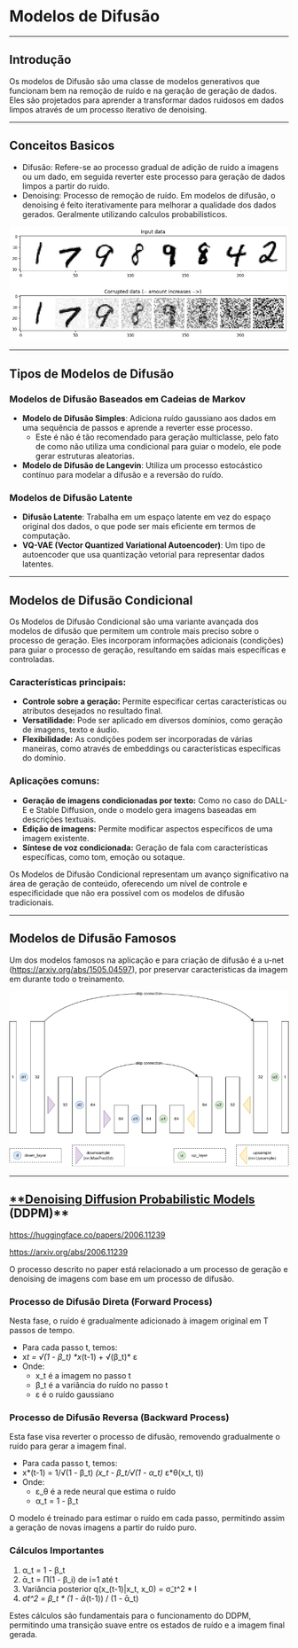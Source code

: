 # Modelos de Difusão

---

## Introdução

Os modelos de Difusão são uma classe de modelos generativos que funcionam bem na remoção de ruído e na geração de geração de dados. Eles são projetados para aprender a transformar dados ruidosos em dados limpos através de um processo iterativo de denoising.

---

## Conceitos Basicos

- Difusão: Refere-se ao processo gradual de adição de ruido a imagens ou um dado, em seguida reverter este processo para geração de dados limpos a partir do ruido.
- Denoising: Processo de remoção de ruído. Em modelos de difusão, o denoising é feito iterativamente para melhorar a qualidade dos dados gerados. Geralmente utilizando calculos probabilisticos.

![image.png](/assets/image.png)

---

## Tipos de Modelos de Difusão

### Modelos de Difusão Baseados em Cadeias de Markov

- **Modelo de Difusão Simples**: Adiciona ruído gaussiano aos dados em uma sequência de passos e aprende a reverter esse processo.
  - Este é não é tão recomendado para geração multiclasse, pelo fato de como não utiliza uma condicional para guiar o modelo, ele pode gerar estruturas aleatorias.
- **Modelo de Difusão de Langevin**: Utiliza um processo estocástico contínuo para modelar a difusão e a reversão do ruído.

### Modelos de Difusão Latente

- **Difusão Latente**: Trabalha em um espaço latente em vez do espaço original dos dados, o que pode ser mais eficiente em termos de computação.
- **VQ-VAE (Vector Quantized Variational Autoencoder)**: Um tipo de autoencoder que usa quantização vetorial para representar dados latentes.

---

## Modelos de Difusão Condicional

Os Modelos de Difusão Condicional são uma variante avançada dos modelos de difusão que permitem um controle mais preciso sobre o processo de geração. Eles incorporam informações adicionais (condições) para guiar o processo de geração, resultando em saídas mais específicas e controladas.

### Características principais:

- **Controle sobre a geração:** Permite especificar certas características ou atributos desejados no resultado final.
- **Versatilidade:** Pode ser aplicado em diversos domínios, como geração de imagens, texto e áudio.
- **Flexibilidade:** As condições podem ser incorporadas de várias maneiras, como através de embeddings ou características específicas do domínio.

### Aplicações comuns:

- **Geração de imagens condicionadas por texto:** Como no caso do DALL-E e Stable Diffusion, onde o modelo gera imagens baseadas em descrições textuais.
- **Edição de imagens:** Permite modificar aspectos específicos de uma imagem existente.
- **Síntese de voz condicionada:** Geração de fala com características específicas, como tom, emoção ou sotaque.

Os Modelos de Difusão Condicional representam um avanço significativo na área de geração de conteúdo, oferecendo um nível de controle e especificidade que não era possível com os modelos de difusão tradicionais.

---

## Modelos de Difusão Famosos

Um dos modelos famosos na aplicação e para criação de difusão é a u-net (https://arxiv.org/abs/1505.04597), por preservar caracteristicas da imagem em durante todo o treinamento.

![image.png](/assets/image%201.png)

---

## [\*\*Denoising Diffusion Probabilistic Models](https://huggingface.co/papers/2006.11239) (DDPM)\*\*

https://huggingface.co/papers/2006.11239

https://arxiv.org/abs/2006.11239

O processo descrito no paper está relacionado a um processo de geração e denoising de imagens com base em um processo de difusão.

### Processo de Difusão Direta (Forward Process)

Nesta fase, o ruído é gradualmente adicionado à imagem original em T passos de tempo.

- Para cada passo t, temos:
- x*t = √(1 - β_t) \*x*(t-1) + √(β_t)\* ε
- Onde:
  - x_t é a imagem no passo t
  - β_t é a variância do ruído no passo t
  - ε é o ruído gaussiano

### Processo de Difusão Reversa (Backward Process)

Esta fase visa reverter o processo de difusão, removendo gradualmente o ruído para gerar a imagem final.

- Para cada passo t, temos:
- x*(t-1) = 1/√(1 - β_t) *(x_t - β_t/√(1 - α_t)* ε*θ(x_t, t))
- Onde:
  - ε_θ é a rede neural que estima o ruído
  - α_t = 1 - β_t

O modelo é treinado para estimar o ruído em cada passo, permitindo assim a geração de novas imagens a partir do ruído puro.

### Cálculos Importantes

1. α_t = 1 - β_t
2. ᾱ_t = Π(1 - β_i) de i=1 até t
3. Variância posterior q(x\_(t-1)|x_t, x_0) = σ̃_t^2 \* I
4. σ̃*t^2 = β_t \* (1 - ᾱ*(t-1)) / (1 - ᾱ_t)

Estes cálculos são fundamentais para o funcionamento do DDPM, permitindo uma transição suave entre os estados de ruído e a imagem final gerada.
